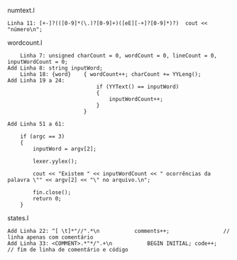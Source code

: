 numtext.l

	Linha 11: [+-]?(([0-9]*(\.)?[0-9]+)([eE][-+]?[0-9]*)?)  cout << "número\n";

wordcount.l

		Linha 7: unsigned charCount = 0, wordCount = 0, lineCount = 0, inputWordCount = 0;
	Add	Linha 8: string inputWord;
		Linha 18: {word}	{ wordCount++; charCount += YYLeng();
	Add	Linha 19 a 24:
								if (YYText() == inputWord)
								{
									inputWordCount++;
								}
							}

	Add	Linha 51 a 61:

		if (argc == 3)
		{
			inputWord = argv[2];

			lexer.yylex();

			cout << "Existem " << inputWordCount << " ocorrências da palavra \"" << argv[2] << "\" no arquivo.\n";

			fin.close();
			return 0;
		}

states.l

	Add	Linha 22: ^[ \t]*"//".*\n 			comments++;                 // linha apenas com comentário 
	Add	Linha 33: <COMMENT>.*"*/".+\n			BEGIN INITIAL; code++;      // fim de linha de comentário e código
